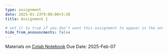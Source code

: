 ```yaml
---
type: assignment
date: 2025-01-23T9:00:00+3:30
title: Assignment 1

# set it to true if you don't want this assignment to appear in the announcements section
hide_from_announcments: false
---
```

Materials on [Colab Notebook](https://colab.research.google.com/drive/1B-6XMdJGuUcYLDMJwMHXc8lk2tLjO-Me?usp=sharing)
Due Date: 2025-Feb-07


